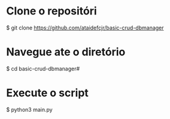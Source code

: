 # Clone o repositóri
$ git clone https://github.com/ataidefcjr/basic-crud-dbmanager
  
# Navegue ate o diretório
$ cd basic-crud-dbmanager#

# Execute o script
$ python3 main.py
